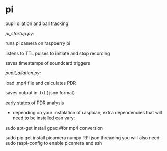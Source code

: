 # pi

pupil dilation and ball tracking

*pi_startup.py:*

  runs pi camera on raspberry pi

  listens to TTL pulses to initiate and stop recording

  saves timestamps of soundcard triggers


*pupil_dilation.py:* 

  load .mp4 file and calculates PDR

  saves output in .txt ( json format)
  
  early states of PDR analysis

* depending on your instalation of raspbian, extra dependencies that will need to be installed can vary: 

sudo apt-get install gpac #for mp4 conversion

sudo pip get install picamera numpy RPi json threading
you will also need:
sudo raspi-config 
to enable picamera and ssh 

